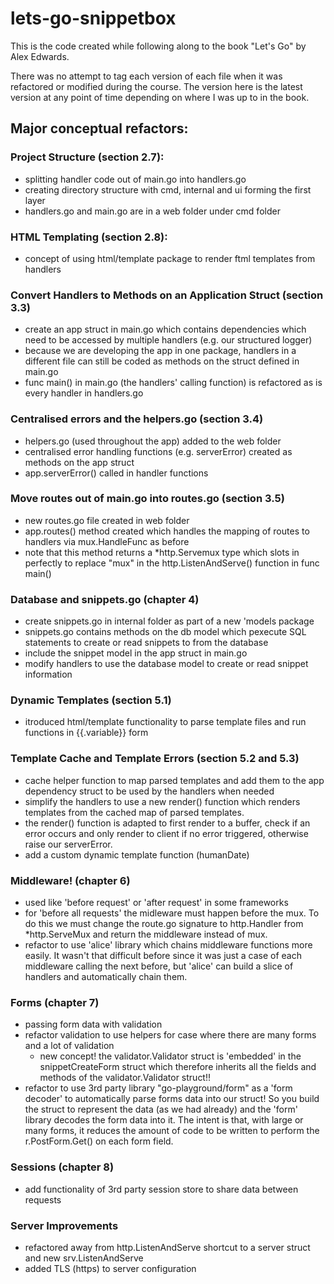 # lets-go-snippetbox

This is the code created while following along to the book "Let's Go" by Alex Edwards.

There was no attempt to tag each version of each file when it was refactored or modified during the course.  The version here is the latest version at any point of time depending on where I was up to in the book.

## Major conceptual refactors:

### Project Structure (section 2.7):  
 - splitting handler code out of main.go into handlers.go
 - creating directory structure with cmd, internal and ui forming the first layer
 - handlers.go and main.go are in a web folder under cmd folder

### HTML Templating (section 2.8):
 - concept of using html/template package to render ftml templates from handlers

### Convert Handlers to Methods on an Application Struct (section 3.3)
 - create an app struct in main.go which contains dependencies which need to be accessed by multiple handlers (e.g. our structured logger)
 - because we are developing the app in one package, handlers in a different file can still be coded as methods on the struct defined in main.go
 - func main() in main.go (the handlers' calling function) is refactored as is every handler in handlers.go

### Centralised errors and the helpers.go (section 3.4)
 - helpers.go (used throughout the app) added to the web folder
 - centralised error handling functions (e.g. serverError) created as methods on the app struct
 - app.serverError() called in handler functions

### Move routes out of main.go into routes.go (section 3.5)
 - new routes.go file created in web folder
 - app.routes() method created which handles the mapping of routes to handlers via mux.HandleFunc as before
 - note that this method returns a *http.Servemux type which slots in perfectly to replace "mux" in the http.ListenAndServe() function in func main()

### Database and snippets.go (chapter 4)
 - create snippets.go in internal folder as part of a new 'models package
 - snippets.go contains methods on the db model which pexecute SQL statements to create or read snippets to from the database
 - include the snippet model in the app struct in main.go
 - modify handlers to use the database model to create or read snippet information

### Dynamic Templates (section 5.1)
 - itroduced html/template functionality to parse template files and run functions in {{.variable}} form

### Template Cache and Template Errors (section 5.2 and 5.3)
 - cache helper function to map parsed templates and add them to the app dependency struct to be used by the handlers when needed
 - simplify the handlers to use a new render() function which renders templates from the cached map of parsed templates.
 - the render() function is adapted to first render to a buffer, check if an error occurs and only render to client if no error triggered, otherwise raise our serverError.
 - add a custom dynamic template function (humanDate)

### Middleware! (chapter 6)
 - used like 'before request' or 'after request' in some frameworks
 - for 'before all requests' the midleware must happen before the mux. To do this we must change the route.go signature to http.Handler from *http.ServeMux and return the middleware instead of mux.
 - refactor to use 'alice' library which chains middleware functions more easily.  It wasn't that difficult before since it was just a case of each middleware calling the next before, but 'alice' can build a slice of handlers and automatically chain them.

 ### Forms (chapter 7)
 - passing form data with validation
 - refactor validation to use helpers for case where there are many forms and a lot of validation
   - new concept!  the validator.Validator struct is 'embedded' in the snippetCreateForm struct which therefore inherits all the fields and methods of the validator.Validator struct!!
 - refactor to use 3rd party library "go-playground/form" as a 'form decoder' to automatically parse forms data into our struct!  So you build the struct to represent the data (as we had already) and the 'form' library decodes the form data into it.  The intent is that, with large or many forms, it reduces the amount of code to be written to perform the r.PostForm.Get() on each form field.

 ### Sessions (chapter 8)
 - add functionality of 3rd party session store to share data between requests

 ### Server Improvements
 - refactored away from http.ListenAndServe shortcut to a server struct and new srv.ListenAndServe
 - added TLS (https) to server configuration
